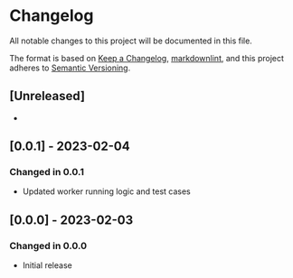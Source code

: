 # Changelog

All notable changes to this project will be documented in this file.

The format is based on [Keep a Changelog](https://keepachangelog.com/en/1.0.0/),
[markdownlint](https://dlaa.me/markdownlint/),
and this project adheres to [Semantic Versioning](https://semver.org/spec/v2.0.0.html).

## [Unreleased]

-

## [0.0.1] - 2023-02-04

### Changed in 0.0.1

- Updated worker running logic and test cases

## [0.0.0] - 2023-02-03

### Changed in 0.0.0

- Initial release